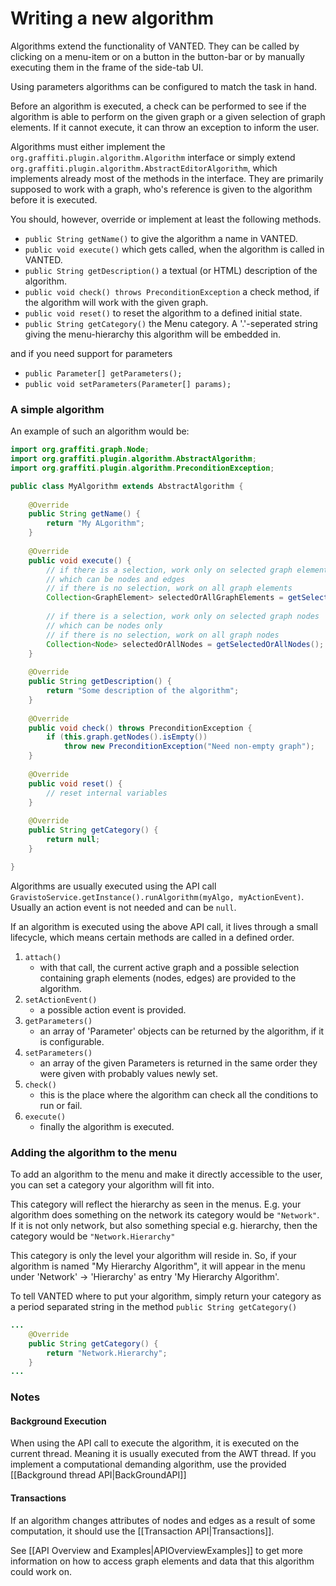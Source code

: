 # Writing a new algorithm

Algorithms extend the functionality of VANTED. They can be called by clicking on a menu-item or on a button in the button-bar or by manually executing them in the frame of the side-tab UI.

Using parameters algorithms can be configured to match the task in hand. 

Before an algorithm is executed, a check can be performed to see if the algorithm is able to perform on the given graph or a given selection of graph elements. If it cannot execute, it can throw an exception to inform the user.

Algorithms must either implement the `org.graffiti.plugin.algorithm.Algorithm` interface or simply extend `org.graffiti.plugin.algorithm.AbstractEditorAlgorithm`, which implements already most of the methods in the interface. They are primarily supposed to work with a graph, who's reference is given to the algorithm before it is executed.

You should, however, override or implement at least the following methods.

* `public String getName()` to give the algorithm a name in VANTED.
* `public void execute()` which gets called, when the algorithm is called in VANTED.
* `public String getDescription()` a textual (or HTML) description of the algorithm.
* `public void check() throws PreconditionException` a check method, if the algorithm will work with the given graph.
* `public void reset()` to reset the algorithm to a defined initial state.
* `public String getCategory()` the Menu category. A '.'-seperated string giving the menu-hierarchy this algorithm will be embedded in.

and if you need support for parameters

* `public Parameter[] getParameters();`
* `public void setParameters(Parameter[] params);`

### A simple algorithm

An example of such an algorithm would be:
```java
import org.graffiti.graph.Node;
import org.graffiti.plugin.algorithm.AbstractAlgorithm;
import org.graffiti.plugin.algorithm.PreconditionException;

public class MyAlgorithm extends AbstractAlgorithm {
	
	@Override
	public String getName() {
		return "My ALgorithm";
	}
	
	@Override
	public void execute() {
		// if there is a selection, work only on selected graph elements
		// which can be nodes and edges
		// if there is no selection, work on all graph elements
		Collection<GraphElement> selectedOrAllGraphElements = getSelectedOrAllGraphElements();
		
		// if there is a selection, work only on selected graph nodes
		// which can be nodes only 
		// if there is no selection, work on all graph nodes
		Collection<Node> selectedOrAllNodes = getSelectedOrAllNodes();
	}
	
	@Override
	public String getDescription() {
		return "Some description of the algorithm";
	}
	
	@Override
	public void check() throws PreconditionException {
		if (this.graph.getNodes().isEmpty())
			throw new PreconditionException("Need non-empty graph");
	}
	
	@Override
	public void reset() {
		// reset internal variables
	}
	
	@Override
	public String getCategory() {
		return null;
	}

}
```

Algorithms are usually executed using the API call `GravistoService.getInstance().runAlgorithm(myAlgo, myActionEvent)`. Usually an action event is not needed and can be `null`.

If an algorithm is executed using the above API call, it lives through a small lifecycle, which means certain methods are called in a defined order.

1. `attach()`
	* with that call, the current active graph and a possible selection containing graph elements (nodes, edges) are provided to the algorithm.
2. `setActionEvent()`
	* a possible action event is provided.
3. `getParameters()`
	* an array of 'Parameter' objects can be returned by the algorithm, if it is configurable.
4. `setParameters()`
	* an array of the given Parameters is returned in the same order they were given with probably values newly set.
5. `check()`
	* this is the place where the algorithm can check all the conditions to run or fail.
6. `execute()`
	* finally the algorithm is executed.

### Adding the algorithm to the menu

To add an algorithm to the menu and make it directly accessible to the user, you can set a category your algorithm will fit into.

This category will reflect the hierarchy as seen in the menus. E.g. your algorithm does something on the network its category would be `"Network"`. If it is not only network, but also something special e.g. hierarchy, then the category would be `"Network.Hierarchy"`

This category is only the level your algorithm will reside in. So, if your algorithm is named "My Hierarchy Algorithm", it will appear in the menu under 'Network' -> 'Hierarchy' as entry 'My Hierarchy Algorithm'.

To tell VANTED where to put your algorithm, simply return your category as a period separated string in the method `public String getCategory()`

```java	
...
	@Override
	public String getCategory() {
		return "Network.Hierarchy";
	}
...
```
	
### Notes

#### Background Execution

When using the API call to execute the algorithm, it is executed on the current thread. Meaning it is usually executed from the AWT thread. If you implement a computational demanding algorithm, use the provided [[Background thread API|BackGroundAPI]]

#### Transactions

If an algorithm changes attributes of nodes and edges as a result of some computation, it should use the [[Transaction API|Transactions]].

See [[API Overview and Examples|APIOverviewExamples]] to get more information on how to access graph elements and data that this algorithm could work on.